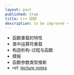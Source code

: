 ```yaml
---
layout: post
published: true
title: C++ 回顾
description: to be improved ~
---  
```


* 函数重载的特性
* 类中运算符重载
* 构造析构-过程与函数
* 模板
* 函数参数类型推断
* ref: [lecture notes](http://dengshanglv.github.io/files/cpp/00QuickStart_Bulid20150514.pdf)